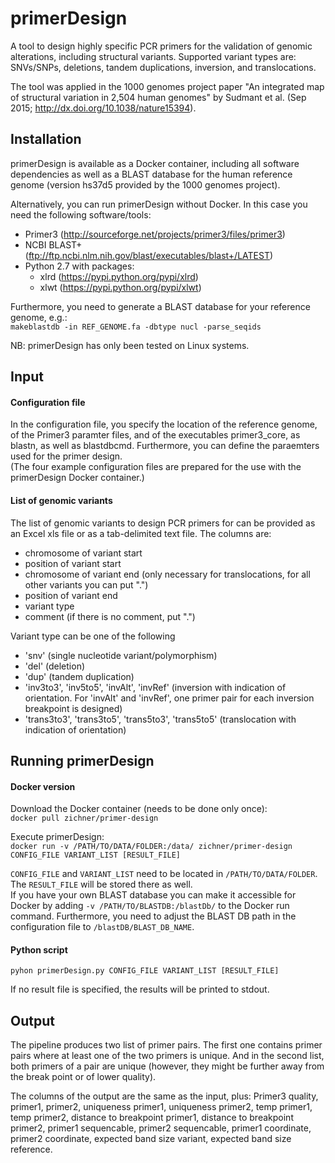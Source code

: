 primerDesign
============

A tool to design highly specific PCR primers for the validation of genomic alterations, including structural variants. Supported variant types are: SNVs/SNPs, deletions, tandem duplications, inversion, and translocations.

The tool was applied in the 1000 genomes project paper "An integrated map of structural variation in 2,504 human genomes" by Sudmant et al. (Sep 2015; http://dx.doi.org/10.1038/nature15394).


Installation
------------

primerDesign is available as a Docker container, including all software dependencies as well as a BLAST database for the human reference genome (version hs37d5 provided by the 1000 genomes project).

Alternatively, you can run primerDesign without Docker. In this case you need the following software/tools:
* Primer3 (http://sourceforge.net/projects/primer3/files/primer3)
* NCBI BLAST+ (ftp://ftp.ncbi.nlm.nih.gov/blast/executables/blast+/LATEST)
* Python 2.7 with packages:
  * xlrd (https://pypi.python.org/pypi/xlrd)
  * xlwt (https://pypi.python.org/pypi/xlwt)

Furthermore, you need to generate a BLAST database for your reference genome, e.g.:  
`makeblastdb -in REF_GENOME.fa -dbtype nucl -parse_seqids`

NB: primerDesign has only been tested on Linux systems.


Input
-----

#### Configuration file

In the configuration file, you specify the location of the reference genome, of the Primer3 paramter files, and of the executables primer3_core, as blastn, as well as blastdbcmd. Furthermore, you can define the paraemters used for the primer design.  
(The four example configuration files are prepared for the use with the primerDesign Docker container.)


#### List of genomic variants

The list of genomic variants to design PCR primers for can be provided as an Excel xls file or as a tab-delimited text file. The columns are:
* chromosome of variant start
* position of variant start
* chromosome of variant end (only necessary for translocations, for all other variants you can put ".")
* position of variant end
* variant type 
* comment (if there is no comment, put ".")

Variant type can be one of the following
* 'snv' (single nucleotide variant/polymorphism)
* 'del' (deletion)
* 'dup' (tandem duplication)
* 'inv3to3', 'inv5to5', 'invAlt', 'invRef' (inversion with indication of orientation. For 'invAlt' and 'invRef', one primer pair for each inversion breakpoint is designed)
* 'trans3to3', 'trans3to5', 'trans5to3', 'trans5to5' (translocation with indication of orientation)


Running primerDesign
----------------------

#### Docker version

Download the Docker container (needs to be done only once):  
`docker pull zichner/primer-design`

Execute primerDesign:  
`docker run -v /PATH/TO/DATA/FOLDER:/data/ zichner/primer-design CONFIG_FILE VARIANT_LIST [RESULT_FILE]`

`CONFIG_FILE` and `VARIANT_LIST` need to be located in `/PATH/TO/DATA/FOLDER`. The `RESULT_FILE` will be stored there as well.  
If you have your own BLAST database you can make it accessible for Docker by adding `-v /PATH/TO/BLASTDB:/blastDb/` to the Docker run command. Furthermore, you need to adjust the BLAST DB path in the configuration file to `/blastDB/BLAST_DB_NAME`.


#### Python script

`pyhon primerDesign.py CONFIG_FILE VARIANT_LIST [RESULT_FILE]`

If no result file is specified, the results will be printed to stdout.


Output
------

The pipeline produces two list of primer pairs. The first one contains primer pairs where at least one of the two primers is unique. And in the second list, both primers of a pair are unique (however, they might be further away from the break point or of lower quality).

The columns of the output are the same as the input, plus:
Primer3 quality, primer1, primer2, uniqueness primer1, uniqueness primer2, temp primer1, temp primer2, distance to breakpoint primer1, distance to breakpoint primer2, primer1 sequencable, primer2 sequencable, primer1 coordinate, primer2 coordinate, expected band size variant, expected band size reference.



